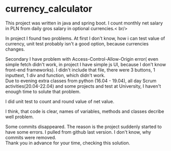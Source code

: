 # currency_calculator

This project was written in java and spring boot. I count monthly net salary in PLN from daily gros salary in optional currencies.< br/>

In project I found two problems. At first I don't know, how i can test value of currency, unit test probably isn't a good option, because currencies changes. <br />

Secondary I have problem with Access-Control-Allow-Origin error( even simple fetch didn't work, in project I have simple js UI, because I don't know front-end frameworks). I didn't include that file, there were 3 buttons, 1 inputtext, 1 div and function, which didn't work. <br />
Due to evening extra classes from python (16.04 - 19.04), all day Scrum activities(20.04-22.04) and some projects and test at University,
I haven't enough time to solute that problem.<br />

I did unit test to count and round value of net value.<br />

I think, that code is clear, names of variables, methods and classes  decribe well problem.<br />

Some commits disappeared. The reason is the project suddenly started to have some errors. I pulled from github last version.
I don't know, why commits  were removed. <br />
Thank you in advance for your time, checking this solution.<br />
